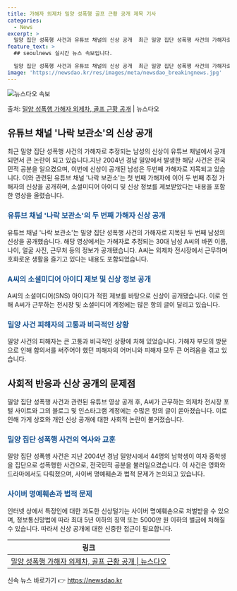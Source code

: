 ```yaml
---
title: 가해자 외제차 밀양 성폭행 골프 근황 공개 제목 기사
categories:
  - News
excerpt: >
  밀양 집단 성폭행 사건과 유튜브 채널의 신상 공개  최근 밀양 집단 성폭행 사건의 가해자로 추정되는 남성의 …
feature_text: >
  ## seoulnews 실시간 뉴스 속보입니다.

  밀양 집단 성폭행 사건과 유튜브 채널의 신상 공개  최근 밀양 집단 성폭행 사건의 가해자로 추정되는 남성의 …
image: 'https://newsdao.kr/res/images/meta/newsdao_breakingnews.jpg'
---
```


![뉴스다오 속보](https://newsdao.kr/res/images/meta/newsdao_breakingnews.jpg)

<p>출처: <a href="https://newsdao.kr/4048" rel="dofollow">밀양 성폭행 가해자 외제차, 골프 근황 공개</a> | 뉴스다오</p>

<h2 data-ke-size="size26">유튜브 채널 '나락 보관소'의 신상 공개</h2>
<p data-ke-size="size16">최근 밀양 집단 성폭행 사건의 가해자로 추정되는 남성의 신상이 유튜브 채널에서 공개되면서 큰 논란이 되고 있습니다.지난 2004년 경남 밀양에서 발생한 해당 사건은 전국민적 공분을 일으켰으며, 이번에 신상이 공개된 남성은 두번째 가해자로 지목되고 있습니다. 이와 관련된 유튜브 채널 '나락 보관소'는 첫 번째 가해자에 이어 두 번째 추정 가해자의 신상을 공개하며, 소셜미디어 아이디 및 신상 정보를 제보받았다는 내용을 포함한 영상을 올렸습니다.</p>

<h3><b><span style="color: #1a5490;">유튜브 채널 '나락 보관소'의 두 번째 가해자 신상 공개</span></b></h3>
<p data-ke-size="size16">유튜브 채널 '나락 보관소'는 밀양 집단 성폭행 사건의 가해자로 지목된 두 번째 남성의 신상을 공개했습니다. 해당 영상에서는 가해자로 추정되는 30대 남성 A씨의 바뀐 이름, 나이, 얼굴 사진, 근무처 등의 정보가 공개됐습니다. A씨는 외제차 전시장에서 근무하며 호화로운 생활을 즐기고 있다는 내용도 포함되었습니다.</p>

<h3><b><span style="color: #1a5490;">A씨의 소셜미디어 아이디 제보 및 신상 정보 공개</span></b></h3>
<p data-ke-size="size16">A씨의 소셜미디어(SNS) 아이디가 적힌 제보를 바탕으로 신상이 공개됐습니다. 이로 인해 A씨가 근무하는 전시장 및 소셜미디어 계정에는 많은 항의 글이 달리고 있습니다.</p>

<h3><b><span style="color: #1a5490;">밀양 사건 피해자의 고통과 비극적인 상황</span></b></h3>
<p data-ke-size="size16">밀양 사건의 피해자는 큰 고통과 비극적인 상황에 처해 있었습니다. 가해자 부모의 방문으로 인해 합의서를 써주어야 했던 피해자의 어머니와 피해자 모두 큰 어려움을 겪고 있습니다.</p>

<h2 data-ke-size="size26">사회적 반응과 신상 공개의 문제점</h2>
<p data-ke-size="size16">밀양 집단 성폭행 사건과 관련된 유튜브 영상 공개 후, A씨가 근무하는 외제차 전시장 포털 사이트와 그의 블로그 및 인스타그램 계정에는 수많은 항의 글이 쏟아졌습니다. 이로 인해 가게 상호와 개인 신상 공개에 대한 사회적 논란이 불거졌습니다.</p>

<h3><b><span style="color: #1a5490;">밀양 집단 성폭행 사건의 역사와 교훈</span></b></h3>
<p data-ke-size="size16">밀양 집단 성폭행 사건은 지난 2004년 경남 밀양시에서 44명의 남학생이 여자 중학생을 집단으로 성폭행한 사건으로, 전국민적 공분을 불러일으켰습니다. 이 사건은 영화와 드라마에서도 다뤄졌으며, 사이버 명예훼손과 법적 문제가 논의되고 있습니다.</p>

<h3><b><span style="color: #1a5490;">사이버 명예훼손과 법적 문제</span></b></h3>
<p data-ke-size="size16">인터넷 상에서 특정인에 대한 과도한 신상털기는 사이버 명예훼손으로 처벌받을 수 있으며, 정보통신망법에 따라 최대 5년 이하의 징역 또는 5000만 원 이하의 벌금에 처해질 수 있습니다. 따라서 신상 공개에 대한 신중한 접근이 필요합니다.</p>

<table>
<thead>
<tr>
<th style="text-align: center;">링크</th>
</tr>
</thead>
<tbody>
<tr>
<td style="text-align: center; height: 17px;"><a href="https://newsdao.kr/4048">밀양 성폭행 가해자 외제차, 골프 근황 공개 | 뉴스다오</a></td>
</tr>
</tbody>
</table>
 

신속 뉴스 바로가기 👉 <a href="https://newsdao.kr" rel="dofollow">https://newsdao.kr</a>


